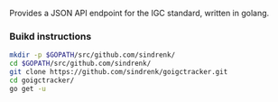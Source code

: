 Provides a JSON API endpoint for the IGC standard, written in golang.

### Buikd instructions
```bash
mkdir -p $GOPATH/src/github.com/sindrenk/
cd $GOPATH/src/github.com/sindrenk/
git clone https://github.com/sindrenk/goigctracker.git
cd goigctracker/
go get -u
```
